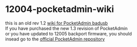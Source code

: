 # 12004-pocketadmin-wiki  
this is an old rev 1.2 [wiki for PocketAdmin badusb](https://github.com/krakrukra/12004-pocketadmin-wiki/wiki)  
If you have purchased the new 1.3 revision of PocketAdmin  
or you have updated to 12005 backport firmware, you should  
insead go to the [official PocketAdmin repository](https://github.com/krakrukra/PocketAdmin)  

